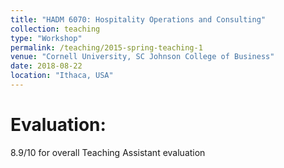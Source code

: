 ```yaml
---
title: "HADM 6070: Hospitality Operations and Consulting"
collection: teaching
type: "Workshop"
permalink: /teaching/2015-spring-teaching-1
venue: "Cornell University, SC Johnson College of Business"
date: 2018-08-22
location: "Ithaca, USA"
---
```


Evaluation:
======
8.9/10 for overall Teaching Assistant evaluation
